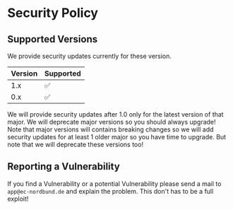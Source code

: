 # Security Policy

## Supported Versions

We provide security updates currently for these version.

| Version | Supported          |
| ------- | ------------------ |
| 1.x     | :white_check_mark: |
| 0.x     | :white_check_mark: |

We will provide security updates after 1.0 only for the latest version of that major. 
We will deprecate major versions so you should always upgrade! Note that major versions will contains breaking changes so we will add security updates for at least 1 older major so you have time to upgrade. But note that we will deprecate these versions too!

## Reporting a Vulnerability

If you find a Vulnerability or a potential Vulnerability please send a mail to `app@ec-nordbund.de` and explain the problem. 
This don't has to be a full exploit!
